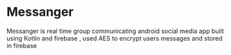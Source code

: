 # Messanger
Messanger is real time group communicating android social media app
built using Kotlin and firebase , used AES to encrypt users messages and stored in firebase
